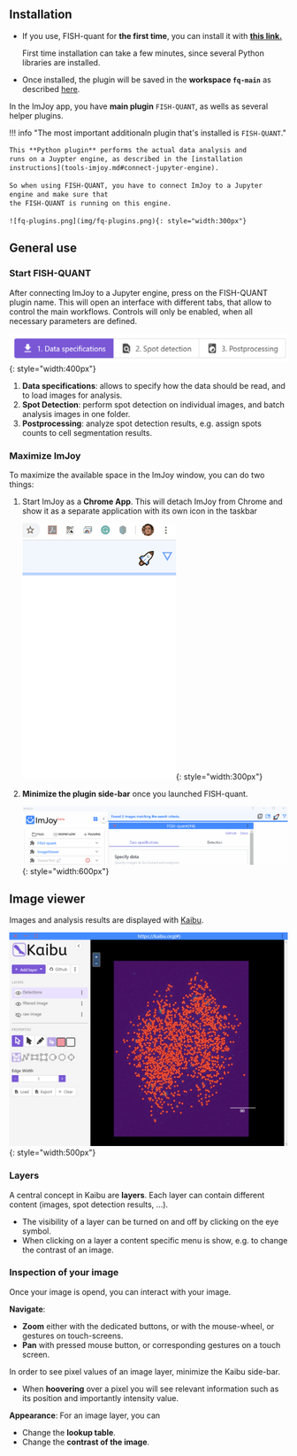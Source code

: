## Installation

* If you use, FISH-quant for **the first time**, you can install it with <a href="https://imjoy.io/#/app?w=fq-main&plugin=fish-quant/fq-imjoy:FISH-QUANT@stable&upgrade=1" target="_blank">**this link.**</a> 
    
    First time installation can take a few minutes, since several Python libraries are installed.

* Once installed, the plugin will be saved in the  **workspace `fq-main`** as described [here](tools-imjoy.md#opening-a-workspace).  

In the ImJoy app, you have **main plugin** `FISH-QUANT`, as wells as several helper plugins.

!!! info "The most important additionaln plugin that's installed is  `FISH-QUANT`."

    This **Python plugin** performs the actual data analysis and 
    runs on a Juypter engine, as described in the [installation instructions](tools-imjoy.md#connect-jupyter-engine). 
    
    So when using FISH-QUANT, you have to connect ImJoy to a Jupyter engine and make sure that 
    the FISH-QUANT is running on this engine.  

    ![fq-plugins.png](img/fq-plugins.png){: style="width:300px"}

## General use

### Start FISH-QUANT

After connecting ImJoy to a Jupyter engine, press on the FISH-QUANT plugin name. This will open an interface with different tabs, that 
allow to control the main workflows. Controls will only be enabled, when all necessary parameters
are defined.

![fq-detection-thresholds.png](img/fq-ui-banner.png){: style="width:400px"}

1. **Data specifications**: allows to specify how the data should be read, and to load images for analysis.
2. **Spot Detection**: perform spot detection on individual images, and batch analysis images in one folder.
3. **Postprocessing**: analyze spot detection results, e.g. assign spots counts to cell segmentation results.

### Maximize ImJoy

To maximize the available space in the ImJoy window, you can do two things:

1. Start ImJoy as a **Chrome App**. This will detach ImJoy from Chrome and show it as a separate application with its own icon in the taskbar

    ![imjoy-open-as-app.gif](img/imjoy-open-as-app.gif){: style="width:300px"}

2. **Minimize the plugin side-bar** once you launched FISH-quant.

    ![imjoy-collapse-plugin-menu.gif](img/imjoy-collapse-plugin-menu.gif){: style="width:600px"}

## Image viewer
Images and analysis results are displayed with [Kaibu](https://kaibu.org/#/about).

![kaibu_screenshot.png](img/kaibu_screenshot.png){: style="width:500px"}

### Layers
A central concept in Kaibu are **layers**. Each layer can contain different content (images, spot detection results, ...). 

* The visibility of a layer can be turned on and off by clicking on the eye symbol.
* When clicking on a layer a content specific menu is show, e.g. to change the contrast of an image.

### Inspection of your image
Once your image is opend, you can interact with your image.

__Navigate__:

* **Zoom** either with the dedicated buttons, or with the mouse-wheel, or gestures on touch-screens.
* **Pan** with pressed mouse button, or corresponding gestures on a touch screen.

In order to see pixel values of an image layer, minimize the Kaibu side-bar.
* When **hoovering** over a pixel you will see relevant information such as its position and importantly intensity value.

__Appearance__:
For an image layer, you can  
* Change the **lookup table**.
* Change the **contrast of the image**.
